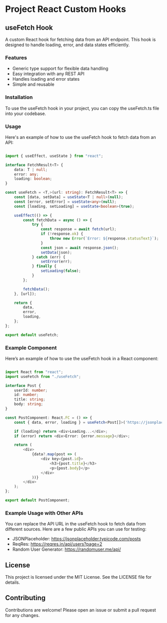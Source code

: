 # Project React Custom Hooks

## useFetch Hook
A custom React hook for fetching data from an API endpoint. This hook is designed to handle loading, error, and data states efficiently.

### Features
- Generic type support for flexible data handling
- Easy integration with any REST API
- Handles loading and error states
- Simple and reusable
### Installation
To use the useFetch hook in your project, you can copy the useFetch.ts file into your codebase.

### Usage
Here's an example of how to use the useFetch hook to fetch data from an API:
```typescript	

import { useEffect, useState } from "react";

interface FetchResult<T> {
    data: T | null;
    error: any;
    loading: boolean;
}

const useFetch = <T,>(url: string): FetchResult<T> => {
    const [data, setData] = useState<T | null>(null);
    const [error, setError] = useState<any>(null);
    const [loading, setLoading] = useState<boolean>(true);

    useEffect(() => {
        const fetchData = async () => {
            try {
                const response = await fetch(url);
                if (!response.ok) {
                    throw new Error(`Error: ${response.statusText}`);
                }
                const json = await response.json();
                setData(json);
            } catch (err) {
                setError(err);
            } finally {
                setLoading(false);
            }
        };

        fetchData();
    }, [url]);

    return {
        data,
        error,
        loading,
    };
};

export default useFetch;
```

### Example Component
Here’s an example of how to use the useFetch hook in a React component:

```typescript

import React from "react";
import useFetch from "./useFetch";

interface Post {
    userId: number;
    id: number;
    title: string;
    body: string;
}

const PostComponent: React.FC = () => {
    const { data, error, loading } = useFetch<Post[]>('https://jsonplaceholder.typicode.com/posts');

    if (loading) return <div>Loading...</div>;
    if (error) return <div>Error: {error.message}</div>;

    return (
        <div>
            {data?.map(post => (
                <div key={post.id}>
                    <h3>{post.title}</h3>
                    <p>{post.body}</p>
                </div>
            ))}
        </div>
    );
};

export default PostComponent;
```

### Example Usage with Other APIs
You can replace the API URL in the useFetch hook to fetch data from different sources. Here are a few public APIs you can use for testing:

- JSONPlaceholder: https://jsonplaceholder.typicode.com/posts
- ReqRes: https://reqres.in/api/users?page=2
- Random User Generator: https://randomuser.me/api/

## License
This project is licensed under the MIT License. See the LICENSE file for details.

## Contributing
Contributions are welcome! Please open an issue or submit a pull request for any changes.


